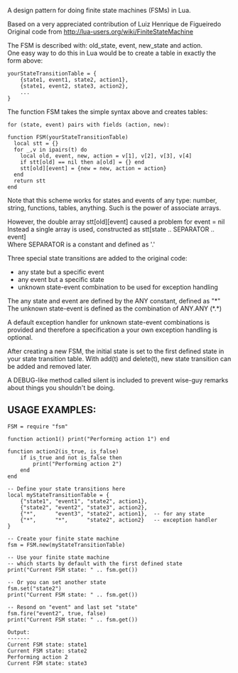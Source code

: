 A design pattern for doing finite state machines (FSMs) in Lua.  

Based on a very appreciated contribution of Luiz Henrique de Figueiredo  
Original code from http://lua-users.org/wiki/FiniteStateMachine

The FSM is described with: old_state, event, new_state and action.  
One easy way to do this in Lua would be to create a table in exactly the form above:  
```
yourStateTransitionTable = { 
	{state1, event1, state2, action1},
	{state1, event2, state3, action2},
	...
}
```
The function FSM takes the simple syntax above and creates tables:  
```
for (state, event) pairs with fields (action, new):

function FSM(yourStateTransitionTable)
  local stt = {}
  for _,v in ipairs(t) do
    local old, event, new, action = v[1], v[2], v[3], v[4]
    if stt[old] == nil then a[old] = {} end
    stt[old][event] = {new = new, action = action}
  end
  return stt
end
```
Note that this scheme works for states and events of any type: number,  
string, functions, tables, anything. Such is the power of associate arrays.  

However, the double array stt[old][event] caused a problem for event = nil  
Instead a single array is used, constructed as stt[state .. SEPARATOR .. event]   
Where SEPARATOR is a constant and defined as '.'

Three special state transitions are added to the original code:
- any state but a specific event
- any event but a specific state
- unknown state-event combination to be used for exception handling

The any state and event are defined by the ANY constant, defined as "\*"  
The unknown state-event is defined as the combination of ANY.ANY (\*.\*)  

A default exception handler for unknown state-event combinations is
provided and therefore a specification a your own exception handling is
optional.

After creating a new FSM, the initial state is set to the first defined
state in your state transition table. With add(t) and delete(t), new state
transition can be added and removed later.  

A DEBUG-like method called silent is included to prevent wise-guy remarks
about things you shouldn't be doing.  

USAGE EXAMPLES:
-------------------------------------------------------------------------------
```
FSM = require "fsm"

function action1() print("Performing action 1") end

function action2(is_true, is_false)
	if is_true and not is_false then
		print("Performing action 2")
	end
end

-- Define your state transitions here
local myStateTransitionTable = {
	{"state1", "event1", "state2", action1},
	{"state2", "event2", "state3", action2},
	{"*",      "event3", "state2", action1},  -- for any state
	{"*", 	   "*",	     "state2", action2}   -- exception handler
}

-- Create your finite state machine
fsm = FSM.new(myStateTransitionTable)

-- Use your finite state machine 
-- which starts by default with the first defined state
print("Current FSM state: " .. fsm.get())

-- Or you can set another state
fsm.set("state2")							
print("Current FSM state: " .. fsm.get())

-- Resond on "event" and last set "state"
fsm.fire("event2", true, false)
print("Current FSM state: " .. fsm.get())

Output:
-------
Current FSM state: state1
Current FSM state: state2
Performing action 2
Current FSM state: state3
```
